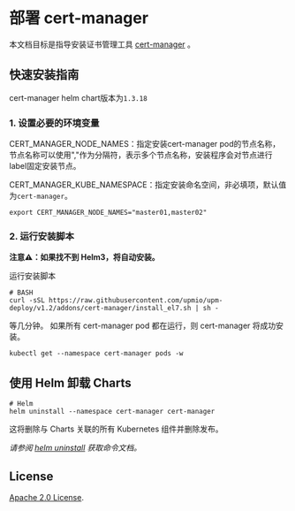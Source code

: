 # 部署 cert-manager

本文档目标是指导安装证书管理工具 [cert-manager](https://github.com/bitnami/charts/tree/main/bitnami/cert-manager) 。

## 快速安装指南

cert-manager helm chart版本为`1.3.18`

### 1. 设置必要的环境变量

CERT_MANAGER_NODE_NAMES：指定安装cert-manager pod的节点名称，节点名称可以使用","作为分隔符，表示多个节点名称，安装程序会对节点进行label固定安装节点。

CERT_MANAGER_KUBE_NAMESPACE：指定安装命名空间，非必填项，默认值为`cert-manager`。

```console
export CERT_MANAGER_NODE_NAMES="master01,master02"
```

### 2. 运行安装脚本

**注意⚠️：如果找不到 Helm3，将自动安装。**

运行安装脚本
```console
# BASH
curl -sSL https://raw.githubusercontent.com/upmio/upm-deploy/v1.2/addons/cert-manager/install_el7.sh | sh -
```

等几分钟。 如果所有 cert-manager  pod 都在运行，则 cert-manager 将成功安装。

```console
kubectl get --namespace cert-manager pods -w
```

## 使用 Helm 卸载 Charts

```console
# Helm
helm uninstall --namespace cert-manager cert-manager 
```

这将删除与 Charts 关联的所有 Kubernetes 组件并删除发布。

_请参阅 [helm uninstall](https://helm.sh/docs/helm/helm_uninstall/) 获取命令文档。_

## License

<!-- Keep full URL links to repo files because this README syncs from main to gh-pages.  -->
[Apache 2.0 License](https://raw.githubusercontent.com/upmio/upm-deploy/main/LICENSE).
